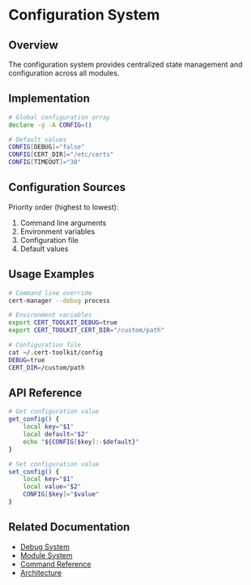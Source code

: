 # Configuration System

## Overview

The configuration system provides centralized state management and configuration across all modules.

## Implementation

```bash
# Global configuration array
declare -g -A CONFIG=()

# Default values
CONFIG[DEBUG]="false"
CONFIG[CERT_DIR]="/etc/certs"
CONFIG[TIMEOUT]="30"
```

## Configuration Sources

Priority order (highest to lowest):

1. Command line arguments
2. Environment variables
3. Configuration file
4. Default values

## Usage Examples

```bash
# Command line override
cert-manager --debug process

# Environment variables
export CERT_TOOLKIT_DEBUG=true
export CERT_TOOLKIT_CERT_DIR="/custom/path"

# Configuration file
cat ~/.cert-toolkit/config
DEBUG=true
CERT_DIR=/custom/path
```

## API Reference

```bash
# Get configuration value
get_config() {
    local key="$1"
    local default="$2"
    echo "${CONFIG[$key]:-$default}"
}

# Set configuration value
set_config() {
    local key="$1"
    local value="$2"
    CONFIG[$key]="$value"
}
```

## Related Documentation

- [Debug System](debug.md)
- [Module System](modules.md)
- [Command Reference](../user/commands.md)
- [Architecture](../dev/architecture.md)
